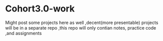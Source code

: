 # Cohort3.0-work

Might post some projects here as well ,decent(more presentable)  projects will be in a separate repo ,this repo will only contian notes, practice code ,and assignments 
